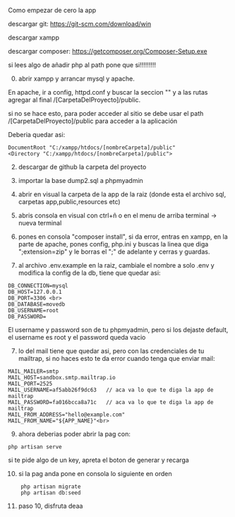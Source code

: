 Como empezar de cero la app

descargar git: https://git-scm.com/download/win

descargar xampp

descargar composer: https://getcomposer.org/Composer-Setup.exe

si lees algo de añadir php al path pone que si!!!!!!!!!

0. abrir xampp y arrancar mysql y apache.

En apache, ir a config, httpd.conf y buscar la seccion "<documentRoot>" y a las rutas agregar al final /[CarpetaDelProyecto]/public.

si no se hace esto, para poder acceder al sitio se debe usar el path /[CarpetaDelProyecto]/public para acceder a la aplicación

Deberia quedar asi:

```
DocumentRoot "C:/xampp/htdocs/[nombreCarpeta]/public"
<Directory "C:/xampp/htdocs/[nombreCarpeta]/public">
```

2. descargar de github la carpeta del proyecto

3. importar la base dump2.sql a phpmyadmin

4. abrir en visual la carpeta de la app de la raiz (donde esta el archivo sql, carpetas app,public,resources etc)

5. abris consola en visual con ctrl+ñ o en el menu de arriba terminal -> nueva terminal

6. pones en consola "composer install", si da error, entras en xampp, en la parte de apache, pones config, php.ini y buscas la linea que diga ";extension=zip" y le borras el ";" de adelante y cerras y guardas.

7. al archivo .env.example en la raiz, cambiale el nombre a solo .env y modifica la config de la db, tiene que quedar asi:

```
DB_CONNECTION=mysql
DB_HOST=127.0.0.1
DB_PORT=3306 <br>
DB_DATABASE=movedb
DB_USERNAME=root
DB_PASSWORD=    
```

El username y password son de tu phpmyadmin, pero si los dejaste default, el username es root y el password queda vacio 

7. lo del mail tiene que quedar asi, pero con las credenciales de tu mailtrap, si no haces esto te da error cuando
tenga que enviar mail:

 ```
MAIL_MAILER=smtp
MAIL_HOST=sandbox.smtp.mailtrap.io
MAIL_PORT=2525
MAIL_USERNAME=af5abb26f9dc63   // aca va lo que te diga la app de mailtrap
MAIL_PASSWORD=fa016bcca8a71c   // aca va lo que te diga la app de mailtrap
MAIL_FROM_ADDRESS="hello@example.com"
MAIL_FROM_NAME="${APP_NAME}"<br>  
```

9. ahora deberias poder abrir la pag con:
```
php artisan serve
```

si te pide algo de un key, apreta el boton de generar y recarga

10. si la pag anda pone en consola lo siguiente en orden

```
    php artisan migrate
    php artisan db:seed
```

11. paso 10, disfruta deaa
